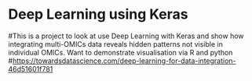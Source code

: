 # Deep Learning using Keras
#This is a project to look at use Deep Learning with Keras and show how integrating multi-OMICs data reveals hidden patterns not visible in individual OMICs. Want to demonstrate visualisation via R and python
#https://towardsdatascience.com/deep-learning-for-data-integration-46d51601f781
